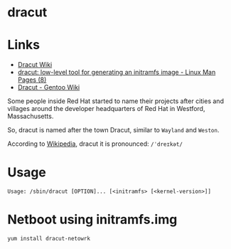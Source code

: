 # dracut

# Links

* [Dracut Wiki](https://dracut.wiki.kernel.org/index.php/Main_Page)
* [dracut: low-level tool for generating an initramfs image - Linux Man Pages (8)](https://www.systutorials.com/docs/linux/man/8-dracut/)
* [Dracut - Gentoo Wiki](https://wiki.gentoo.org/wiki/Dracut)

Some people inside Red Hat started to name their projects after cities and
villages around the developer headquarters of Red Hat in Westford,
Massachusetts.

So, dracut is named after the town Dracut, similar to `Wayland` and `Weston`.

According to [Wikipedia](https://en.wikipedia.org/wiki/Dracut,_Massachusetts), dracut it is pronounced: `/ˈdreɪkət/`


# Usage

```
Usage: /sbin/dracut [OPTION]... [<initramfs> [<kernel-version>]]
```

# Netboot using initramfs.img

```
yum install dracut-netowrk

```


